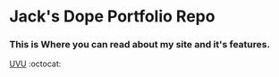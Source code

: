 # Jack's Dope Portfolio Repo

### This is Where you can read about my site and it's features.
[UVU](https://www.uvu.edu)
:octocat:
